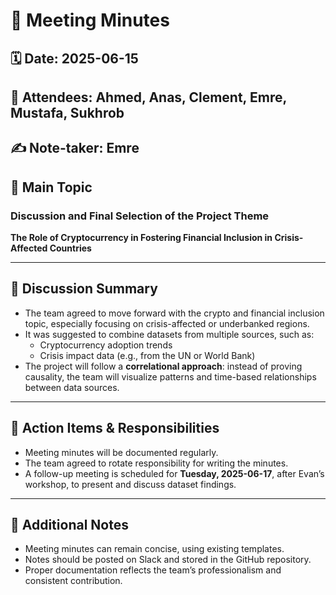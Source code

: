 # 📝 Meeting Minutes

## 🗓️ Date: 2025-06-15  

## 👥 Attendees: Ahmed, Anas, Clement, Emre, Mustafa, Sukhrob  

## ✍️ Note-taker: Emre  

## 📍 Main Topic  

### Discussion and Final Selection of the Project Theme  

**The Role of Cryptocurrency in Fostering Financial Inclusion in Crisis-Affected Countries**

---

## 🔹 Discussion Summary

- The team agreed to move forward with the crypto and financial inclusion topic, especially focusing on crisis-affected or underbanked regions.
- It was suggested to combine datasets from multiple sources, such as:
  - Cryptocurrency adoption trends
  - Crisis impact data (e.g., from the UN or World Bank)
- The project will follow a **correlational approach**: instead of proving causality, the team will visualize patterns and time-based relationships between data sources.

---

## 🔹 Action Items & Responsibilities

- Meeting minutes will be documented regularly.
- The team agreed to rotate responsibility for writing the minutes.
- A follow-up meeting is scheduled for **Tuesday, 2025-06-17**, after Evan’s workshop, to present and discuss dataset findings.

---

## 🔹 Additional Notes

- Meeting minutes can remain concise, using existing templates.
- Notes should be posted on Slack and stored in the GitHub repository.
- Proper documentation reflects the team’s professionalism and consistent contribution.
